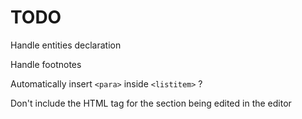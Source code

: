 TODO
=====================

Handle entities declaration

Handle footnotes

Automatically insert ```<para>``` inside ```<listitem>``` ?

Don't include the HTML tag for the section being edited in the editor
